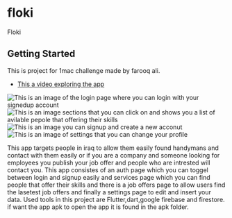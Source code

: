 # floki

Floki

## Getting Started

This is project for 1mac challenge made by farooq ali.

- [This a video exploring the app](https://youtu.be/RmVKlsmxEhk)

![This is an image of the login page where you can login with your signedup account](assets/assets/login.jpg)
![This is an image sections that you can click on and shows you a list of avilable pepole that offering their skills](assets/assets/services.jpg)
![This is an image you can signup and create a new acconut](assets/assets/signup.jpg)
![This is an image of settings that you can change your profile](assets/assets/settings.jpg)

This app targets people in iraq to allow them easily found handymans and contact with them easily
or if you are a company and someone looking for employees you publish your job offer and people who are intrested will contact you.
This app consistes of an auth page which you can toggel between login and signup easily and services page which you can find people that offer their skills and there is a job offers page to allow users find the lasetest job offers and finally a settings page to edit and insert your data.
Used tools in this project are Flutter,dart,google firebase and firestore.
if want the app apk to open the app it is found in the apk folder.